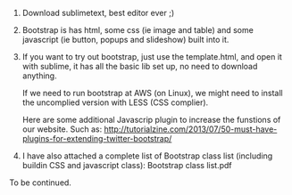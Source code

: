 1. Download sublimetext, best editor ever ;)

2. Bootstrap is has html, some css (ie image and table) and some javascript (ie 
   button, popups and slideshow) built into it. 

3. If you want to try out bootstrap, just use the template.html, and open it with sublime, it has all the basic lib set up, no need to      download anything.

   If we need to run bootstrap at AWS (on Linux), we might need to install the uncomplied version with LESS (CSS complier). 

   Here are some additional Javascrip plugin to increase the funstions of our website. Such as:
   http://tutorialzine.com/2013/07/50-must-have-plugins-for-extending-twitter-bootstrap/

4. I have also attached a complete list of Bootstrap class list (including buildin 
   CSS and javascript class): Bootstrap class list.pdf

To be continued.
